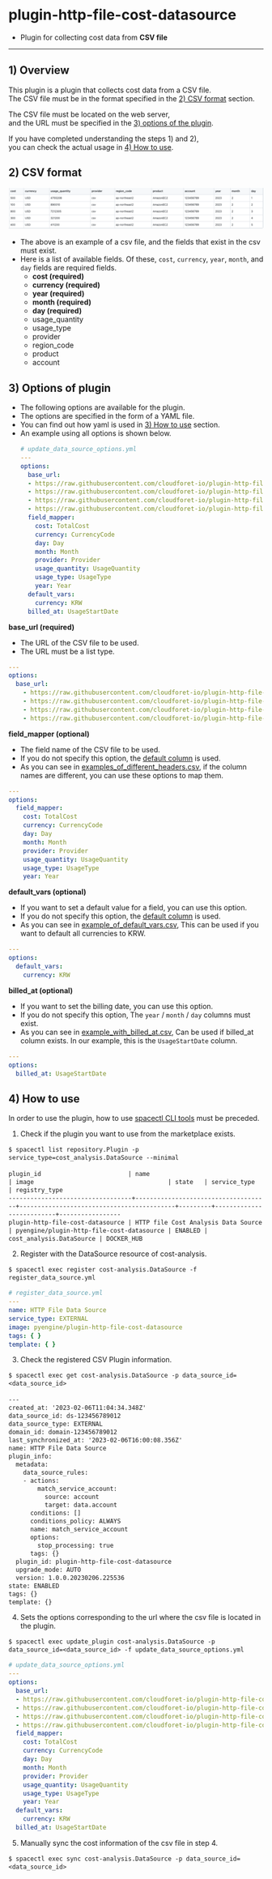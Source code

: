 # plugin-http-file-cost-datasource

* Plugin for collecting cost data from **CSV file**

---

## 1) Overview

This plugin is a plugin that collects cost data from a CSV file.  
The CSV file must be in the format specified in the [2) CSV format](#2-csv-format) section.  

The CSV file must be located on the web server,  
and the URL must be specified in the [3) options of the plugin](#3-options-of-plugin).  

If you have completed understanding the steps 1) and 2),  
you can check the actual usage in [4) How to use](#4-how-to-use).

## 2) CSV format

![img.png](examples/img.png)

* The above is an example of a csv file, and the fields that exist in the csv must exist.
* Here is a list of available fields.
  Of these, `cost`, `currency`, `year`, `month`, and `day` fields are required fields.
    * **cost (required)**
    * **currency (required)**
    * **year (required)**
    * **month (required)**
    * **day (required)**
    * usage_quantity
    * usage_type
    * provider
    * region_code
    * product
    * account

## 3) Options of plugin

* The following options are available for the plugin.
* The options are specified in the form of a YAML file.
* You can find out how yaml is used in [3) How to use](#3-how-to-use) section.
* An example using all options is shown below.
  ```yaml
  # update_data_source_options.yml
  ---
  options:
    base_url:
    - https://raw.githubusercontent.com/cloudforet-io/plugin-http-file-cost-datasource/master/examples/cost_example.csv
    - https://raw.githubusercontent.com/cloudforet-io/plugin-http-file-cost-datasource/master/examples/custom_cost_example.csv
    - https://raw.githubusercontent.com/cloudforet-io/plugin-http-file-cost-datasource/master/examples/example_with_billed_at.csv
    - https://raw.githubusercontent.com/cloudforet-io/plugin-http-file-cost-datasource/master/examples/examples_of_different_headers.csv
    field_mapper:
      cost: TotalCost
      currency: CurrencyCode
      day: Day
      month: Month
      provider: Provider
      usage_quantity: UsageQuantity
      usage_type: UsageType
      year: Year
    default_vars:
      currency: KRW
    billed_at: UsageStartDate
  ```

**base_url (required)**

* The URL of the CSV file to be used.
* The URL must be a list type.

```yaml
---
options:
  base_url:
    - https://raw.githubusercontent.com/cloudforet-io/plugin-http-file-cost-datasource/master/examples/cost_example.csv
    - https://raw.githubusercontent.com/cloudforet-io/plugin-http-file-cost-datasource/master/examples/custom_cost_example.csv
    - https://raw.githubusercontent.com/cloudforet-io/plugin-http-file-cost-datasource/master/examples/example_with_billed_at.csv
    - https://raw.githubusercontent.com/cloudforet-io/plugin-http-file-cost-datasource/master/examples/examples_of_different_headers.csv
```

**field_mapper (optional)**

* The field name of the CSV file to be used.
* If you do not specify this option, the [default column](#2-csv-format) is used.
* As you can see in [examples_of_different_headers.csv](examples/examples_of_different_headers.csv), if the column names
  are different, you can use these options to map them.

```yaml
---
options:
  field_mapper:
    cost: TotalCost
    currency: CurrencyCode
    day: Day
    month: Month
    provider: Provider
    usage_quantity: UsageQuantity
    usage_type: UsageType
    year: Year
```

**default_vars (optional)**

* If you want to set a default value for a field, you can use this option.
* If you do not specify this option, the [default column](#2-csv-format) is used.
* As you can see in [example_of_default_vars.csv](examples/example_of_default_vars.csv), This can be used if you want to
  default all currencies to KRW.

```yaml
---
options:
  default_vars:
    currency: KRW
```

**billed_at (optional)**

* If you want to set the billing date, you can use this option.
* If you do not specify this option, The `year` / `month` / `day` columns must exist.
* As you can see in [example_with_billed_at.csv](examples/example_with_billed_at.csv), Can be used if billed_at column
  exists. In our example, this is the `UsageStartDate` column.

```yaml
---
options:
  billed_at: UsageStartDate
```

## 4) How to use

In order to use the plugin, how to use [spacectl CLI tools](https://github.com/cloudforet-io/spacectl) must be preceded.

1. Check if the plugin you want to use from the marketplace exists.

```shell
$ spacectl list repository.Plugin -p service_type=cost_analysis.DataSource --minimal

plugin_id                        | name                                | image                                     | state   | service_type             | registry_type
----------------------------------+-------------------------------------+-------------------------------------------+---------+--------------------------+-----------------
plugin-http-file-cost-datasource | HTTP file Cost Analysis Data Source | pyengine/plugin-http-file-cost-datasource | ENABLED | cost_analysis.DataSource | DOCKER_HUB
```

2. Register with the DataSource resource of cost-analysis.

```shell
$ spacectl exec register cost-analysis.DataSource -f register_data_source.yml
```

```yaml
# register_data_source.yml
---
name: HTTP File Data Source
service_type: EXTERNAL
image: pyengine/plugin-http-file-cost-datasource
tags: { }
template: { }
```

3. Check the registered CSV Plugin information.

```shell
$ spacectl exec get cost-analysis.DataSource -p data_source_id=<data_source_id>

---
created_at: '2023-02-06T11:04:34.348Z'
data_source_id: ds-123456789012
data_source_type: EXTERNAL
domain_id: domain-123456789012
last_synchronized_at: '2023-02-06T16:00:08.356Z'
name: HTTP File Data Source
plugin_info:
  metadata:
    data_source_rules:
    - actions:
        match_service_account:
          source: account
          target: data.account
      conditions: []
      conditions_policy: ALWAYS
      name: match_service_account
      options:
        stop_processing: true
      tags: {}
  plugin_id: plugin-http-file-cost-datasource
  upgrade_mode: AUTO
  version: 1.0.0.20230206.225536
state: ENABLED
tags: {}
template: {}
```

4. Sets the options corresponding to the url where the csv file is located in the plugin.

```shell
$ spacectl exec update_plugin cost-analysis.DataSource -p data_source_id=<data_source_id> -f update_data_source_options.yml
```

```yaml
# update_data_source_options.yml
---
options:
  base_url:
  - https://raw.githubusercontent.com/cloudforet-io/plugin-http-file-cost-datasource/master/examples/cost_example.csv
  - https://raw.githubusercontent.com/cloudforet-io/plugin-http-file-cost-datasource/master/examples/custom_cost_example.csv
  - https://raw.githubusercontent.com/cloudforet-io/plugin-http-file-cost-datasource/master/examples/example_with_billed_at.csv
  - https://raw.githubusercontent.com/cloudforet-io/plugin-http-file-cost-datasource/master/examples/examples_of_different_headers.csv
  field_mapper:
    cost: TotalCost
    currency: CurrencyCode
    day: Day
    month: Month
    provider: Provider
    usage_quantity: UsageQuantity
    usage_type: UsageType
    year: Year
  default_vars:
    currency: KRW
  billed_at: UsageStartDate
```

5. Manually sync the cost information of the csv file in step 4.

```shell
$ spacectl exec sync cost-analysis.DataSource -p data_source_id=<data_source_id>
```